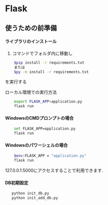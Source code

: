 # Flask

## 使うための前準備
#### ライブラリのインストール
1. コマンドでフォルダ内に移動し 
```bash
    $pip install -r requirements.txt
    または
    $py -m install -r requirements.txt
```
を実行する  



ローカル環境での実行方法

```bash
    export FLASK_APP=application.py
    flask run
```
#### WindowsのCMDプロンプトの場合
```bash
    set FLASK_APP=application.py
    flask run
```
#### Windowsのパワーシェルの場合
```bash
    $env:FLASK_APP = "application.py"
    flask run
```

127.0.0.1:5000にアクセスすることで利用できます.
#### DB初期設定
```bash
   python init_db.py
   python init_add_db.py
```


